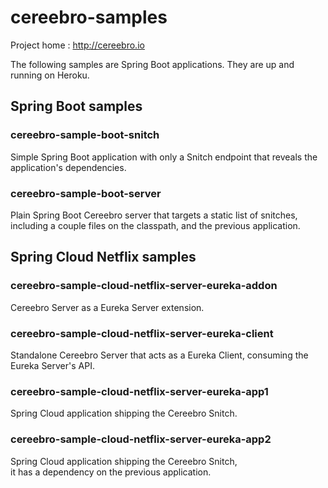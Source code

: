 # cereebro-samples

Project home : http://cereebro.io

The following samples are Spring Boot applications. 
They are up and running on Heroku.

## Spring Boot samples

### cereebro-sample-boot-snitch

Simple Spring Boot application with only a Snitch endpoint that reveals the application's dependencies.

### cereebro-sample-boot-server

Plain Spring Boot Cereebro server that targets a static list of snitches, 
including a couple files on the classpath, and the previous application.

## Spring Cloud Netflix samples

### cereebro-sample-cloud-netflix-server-eureka-addon

Cereebro Server as a Eureka Server extension.

### cereebro-sample-cloud-netflix-server-eureka-client

Standalone Cereebro Server that acts as a Eureka Client, 
consuming the Eureka Server's API.

### cereebro-sample-cloud-netflix-server-eureka-app1

Spring Cloud application shipping the Cereebro Snitch.

### cereebro-sample-cloud-netflix-server-eureka-app2

Spring Cloud application shipping the Cereebro Snitch,  
it has a dependency on the previous application.
